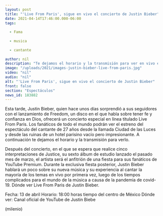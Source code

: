 ```yaml
---
layout: post
title: "'Live From Paris', sigue en vivo el concierto de Justin Bieber"
date: 2021-04-14T17:46:00.000-06:00
tags:
  
  - Fama
  
  - musica
  
  - cantante
  
author: nil
description: "Te dejamos el horario y la transmisión para ver en vivo el concierto especial de Justin Bieber desde la llamada Ciudad de las Luces. "
image: "/uploads/2021/images-justin-bieber-live-from-paris.jpg"
video: "nil"
audio: "nil"
alt: "'Live From Paris', sigue en vivo el concierto de Justin Bieber"
front: false
section: "Espectáculos"
news_id: 183882
---
```


Esta tarde, Justin Bieber, quien hace unos días sorprendió a sus seguidores con el lanzamiento de Freedom, un disco en el que habla sobre tener fe y confianza en Dios, ofrecerá un concierto especial en línea titulado Live From Paris. Los fanáticos de todo el mundo podrán ver el estreno del espectáculo del cantante de 27 años desde la llamada Ciudad de las Luces y desde las ruinas de un hotel parisino vacío pero impresionante. A continuación te dejamos el horario y la transmisión para verlo.

Después del concierto, en el que se espera que realice cinco interpretaciones de Justice, su sexto álbum de estudio lanzado el pasado mes de marzo, el artista será el anfitrión de una fiesta para sus fanáticos de YouTube Premium. Durante la exclusiva fiesta posterior, Justin Bieber hablará un poco sobre su nueva música y su experiencia al cantar la mayoría de los temas en vivo por primera vez, luego de los tiempos complicados para el mundo de la música a causa de la pandemia de covid-19. Dónde ver Live From Paris de Justin Bieber.

Fecha: 13 de abril Horario: 18:00 horas tiempo del centro de México Dónde ver: Canal oficial de YouTube de Justin Biebe 

(milenio)